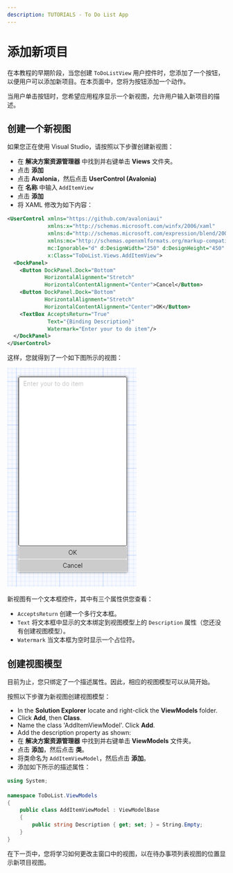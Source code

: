 ```yaml
---
description: TUTORIALS - To Do List App
---
```


# 添加新项目

在本教程的早期阶段，当您创建 `ToDoListView` 用户控件时，您添加了一个按钮，以便用户可以添加新项目。在本页面中，您将为按钮添加一个动作。

当用户单击按钮时，您希望应用程序显示一个新视图，允许用户输入新项目的描述。

## 创建一个新视图

如果您正在使用 Visual Studio，请按照以下步骤创建新视图：

- 在 **解决方案资源管理器** 中找到并右键单击 **Views** 文件夹。
- 点击 **添加**
- 点击 **Avalonia**，然后点击 **UserControl (Avalonia)**
- 在 **名称** 中输入 `AddItemView`
- 点击 **添加**
- 将 XAML 修改为如下内容：

```xml
<UserControl xmlns="https://github.com/avaloniaui"
             xmlns:x="http://schemas.microsoft.com/winfx/2006/xaml"
             xmlns:d="http://schemas.microsoft.com/expression/blend/2008"
             xmlns:mc="http://schemas.openxmlformats.org/markup-compatibility/2006"
             mc:Ignorable="d" d:DesignWidth="250" d:DesignHeight="450"
             x:Class="ToDoList.Views.AddItemView">
  <DockPanel>
    <Button DockPanel.Dock="Bottom" 
            HorizontalAlignment="Stretch"
            HorizontalContentAlignment="Center">Cancel</Button>
    <Button DockPanel.Dock="Bottom" 
            HorizontalAlignment="Stretch"
            HorizontalContentAlignment="Center">OK</Button>
    <TextBox AcceptsReturn="True"
             Text="{Binding Description}"
             Watermark="Enter your to do item"/>
  </DockPanel>
</UserControl>
```

这样，您就得到了一个如下图所示的视图：

<div style={{textAlign: 'center'}}>
  <img src="/img/gitbook-import/assets/image (44).png" alt=""/>
</div>

新视图有一个文本框控件，其中有三个属性供您查看：

* `AcceptsReturn` 创建一个多行文本框。
* `Text` 将文本框中显示的文本绑定到视图模型上的 `Description` 属性（您还没有创建视图模型）。
* `Watermark` 当文本框为空时显示一个占位符。

## 创建视图模型

目前为止，您只绑定了一个描述属性。因此，相应的视图模型可以从简开始。

按照以下步骤为新视图创建视图模型：

- In the **Solution Explorer** locate and right-click the **ViewModels** folder.&#x20;
- Click **Add**, then **Class**.&#x20;
- Name the class 'AddItemViewModel'. Click **Add**.
- Add the description property as shown:
- 在 **解决方案资源管理器** 中找到并右键单击 **ViewModels** 文件夹。
- 点击 **添加**，然后点击 **类**。
- 将类命名为 `AddItemViewModel`，然后点击 **添加**。
- 添加如下所示的描述属性：

```csharp
using System;

namespace ToDoList.ViewModels
{
    public class AddItemViewModel : ViewModelBase
    {
        public string Description { get; set; } = String.Empty;
    }
}
```

在下一页中，您将学习如何更改主窗口中的视图，以在待办事项列表视图的位置显示新项目视图。
